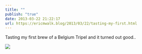 ```yaml
---
title: ""
publish: "true"
date: 2013-03-22 21:22:17
url: https://ericmwalk.blog/2013/03/22/tasting-my-first.html
---
```


Tasting my first brew of a Belgium Tripel and it turned out good..

![](https://ericmwalk.blog/uploads/2022/96eec91ecc.jpg)